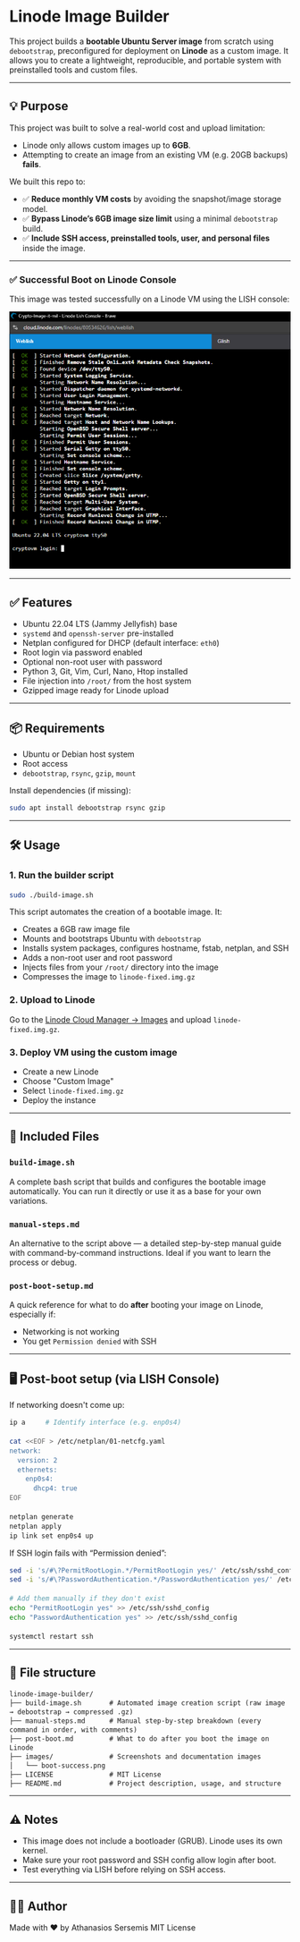 # Linode Image Builder

This project builds a **bootable Ubuntu Server image** from scratch using `debootstrap`, preconfigured for deployment on **Linode** as a custom image. It allows you to create a lightweight, reproducible, and portable system with preinstalled tools and custom files.

---

## 💡 Purpose

This project was built to solve a real-world cost and upload limitation:

- Linode only allows custom images up to **6GB**.
- Attempting to create an image from an existing VM (e.g. 20GB backups) **fails**.

We built this repo to:

- ✅ **Reduce monthly VM costs** by avoiding the snapshot/image storage model.
- ✅ **Bypass Linode’s 6GB image size limit** using a minimal `debootstrap` build.
- ✅ **Include SSH access, preinstalled tools, user, and personal files** inside the image.

---

### ✅ Successful Boot on Linode Console

This image was tested successfully on a Linode VM using the LISH console:

![Boot Success on Linode](images/boot-success.png)

---

## ✅ Features

- Ubuntu 22.04 LTS (Jammy Jellyfish) base
- `systemd` and `openssh-server` pre-installed
- Netplan configured for DHCP (default interface: `eth0`)
- Root login via password enabled
- Optional non-root user with password
- Python 3, Git, Vim, Curl, Nano, Htop installed
- File injection into `/root/` from the host system
- Gzipped image ready for Linode upload

---

## 📦 Requirements

- Ubuntu or Debian host system
- Root access
- `debootstrap`, `rsync`, `gzip`, `mount`

Install dependencies (if missing):

```bash
sudo apt install debootstrap rsync gzip
```

---

## 🛠️ Usage

### 1. Run the builder script

```bash
sudo ./build-image.sh
```

This script automates the creation of a bootable image. It:

- Creates a 6GB raw image file
- Mounts and bootstraps Ubuntu with `debootstrap`
- Installs system packages, configures hostname, fstab, netplan, and SSH
- Adds a non-root user and root password
- Injects files from your `/root/` directory into the image
- Compresses the image to `linode-fixed.img.gz`

### 2. Upload to Linode

Go to the [Linode Cloud Manager → Images](https://cloud.linode.com/images) and upload `linode-fixed.img.gz`.

### 3. Deploy VM using the custom image

- Create a new Linode
- Choose "Custom Image"
- Select `linode-fixed.img.gz`
- Deploy the instance

---

## 📖 Included Files

### `build-image.sh`
A complete bash script that builds and configures the bootable image automatically. You can run it directly or use it as a base for your own variations.

### `manual-steps.md`
An alternative to the script above — a detailed step-by-step manual guide with command-by-command instructions. Ideal if you want to learn the process or debug.

### `post-boot-setup.md`
A quick reference for what to do **after** booting your image on Linode, especially if:
- Networking is not working
- You get `Permission denied` with SSH

---

## 🖥️ Post-boot setup (via LISH Console)

If networking doesn't come up:

```bash
ip a     # Identify interface (e.g. enp0s4)

cat <<EOF > /etc/netplan/01-netcfg.yaml
network:
  version: 2
  ethernets:
    enp0s4:
      dhcp4: true
EOF

netplan generate
netplan apply
ip link set enp0s4 up
```

If SSH login fails with “Permission denied”:

```bash
sed -i 's/#\?PermitRootLogin.*/PermitRootLogin yes/' /etc/ssh/sshd_config
sed -i 's/#\?PasswordAuthentication.*/PasswordAuthentication yes/' /etc/ssh/sshd_config

# Add them manually if they don't exist
echo "PermitRootLogin yes" >> /etc/ssh/sshd_config
echo "PasswordAuthentication yes" >> /etc/ssh/sshd_config

systemctl restart ssh


```

---

## 📁 File structure

```
linode-image-builder/
├── build-image.sh       # Automated image creation script (raw image → debootstrap → compressed .gz)
├── manual-steps.md      # Manual step-by-step breakdown (every command in order, with comments)
├── post-boot.md         # What to do after you boot the image on Linode
├── images/              # Screenshots and documentation images
│   └── boot-success.png
├── LICENSE              # MIT License
├── README.md            # Project description, usage, and structure
```

---

## ⚠️ Notes

- This image does not include a bootloader (GRUB). Linode uses its own kernel.
- Make sure your root password and SSH config allow login after boot.
- Test everything via LISH before relying on SSH access.

---

## 🧑‍💻 Author

Made with ❤️ by Athanasios Sersemis
MIT License